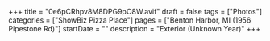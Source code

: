 +++
title = "0e6pCRhpv8M8DPG9pO8W.avif"
draft = false
tags = ["Photos"]
categories = ["ShowBiz Pizza Place"]
pages = ["Benton Harbor, MI (1956 Pipestone Rd)"]
startDate = ""
description = "Exterior (Unknown Year)"
+++
